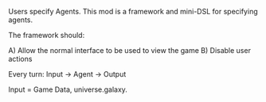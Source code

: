 Users specify Agents. This mod is a framework and mini-DSL for specifying agents.

The framework should:

 A) Allow the normal interface to be used to view the game
 B) Disable user actions

Every turn: Input -> Agent -> Output

Input = Game Data, universe.galaxy.